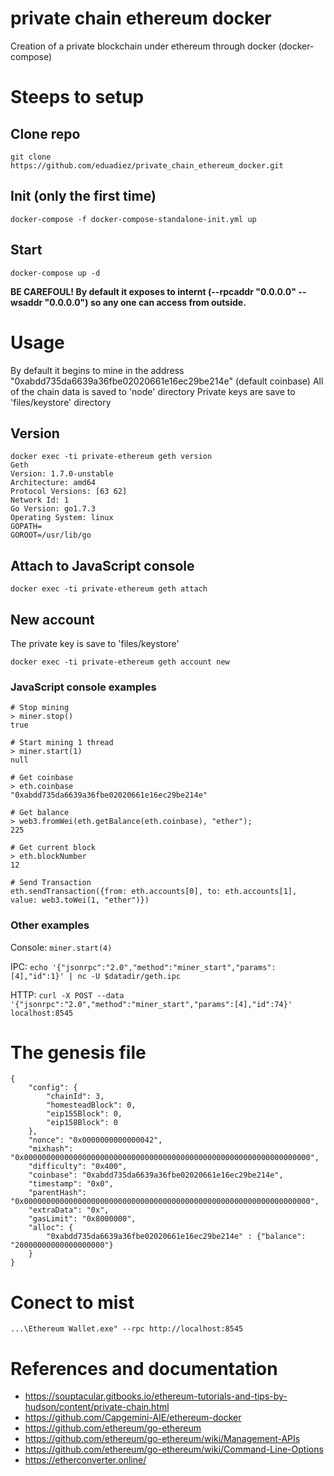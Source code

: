 # private chain ethereum docker
Creation of a private blockchain under ethereum through docker (docker-compose)

# Steeps to setup
## Clone repo
```
git clone https://github.com/eduadiez/private_chain_ethereum_docker.git
```

## Init (only the first time)
```
docker-compose -f docker-compose-standalone-init.yml up
```

## Start
```
docker-compose up -d
```
**BE CAREFOUL! By default it exposes to internt (--rpcaddr "0.0.0.0" --wsaddr "0.0.0.0") so any one can access from outside.**

# Usage
By default it begins to mine in the address "0xabdd735da6639a36fbe02020661e16ec29be214e" (default coinbase)
All of the chain data is saved to 'node' directory
Private keys are save to 'files/keystore' directory

## Version
```
docker exec -ti private-ethereum geth version
Geth
Version: 1.7.0-unstable
Architecture: amd64
Protocol Versions: [63 62]
Network Id: 1
Go Version: go1.7.3
Operating System: linux
GOPATH=
GOROOT=/usr/lib/go
```
## Attach to JavaScript console
```
docker exec -ti private-ethereum geth attach
```

## New account
The private key is save to 'files/keystore'
```
docker exec -ti private-ethereum geth account new
```

### JavaScript console examples
```
# Stop mining
> miner.stop()
true

# Start mining 1 thread
> miner.start(1)
null

# Get coinbase
> eth.coinbase
"0xabdd735da6639a36fbe02020661e16ec29be214e"

# Get balance
> web3.fromWei(eth.getBalance(eth.coinbase), "ether");
225

# Get current block
> eth.blockNumber
12

# Send Transaction
eth.sendTransaction({from: eth.accounts[0], to: eth.accounts[1], value: web3.toWei(1, "ether")})
```

### Other examples
Console: `miner.start(4)`

IPC: `echo '{"jsonrpc":"2.0","method":"miner_start","params":[4],"id":1}' | nc -U $datadir/geth.ipc`

HTTP: `curl -X POST --data '{"jsonrpc":"2.0","method":"miner_start","params":[4],"id":74}' localhost:8545`

# The genesis file
```
{
	"config": {
		"chainId": 3,
		"homesteadBlock": 0,
		"eip155Block": 0,
		"eip158Block": 0
	},
	"nonce": "0x0000000000000042",
	"mixhash": "0x0000000000000000000000000000000000000000000000000000000000000000",
	"difficulty": "0x400",
	"coinbase": "0xabdd735da6639a36fbe02020661e16ec29be214e",
	"timestamp": "0x0",
	"parentHash": "0x0000000000000000000000000000000000000000000000000000000000000000",
	"extraData": "0x",
	"gasLimit": "0x8000000",
	"alloc": {
		"0xabdd735da6639a36fbe02020661e16ec29be214e" : {"balance": "20000000000000000000"}
	}
}
```
# Conect to mist
```
...\Ethereum Wallet.exe" --rpc http://localhost:8545 
```
# References and documentation
- https://souptacular.gitbooks.io/ethereum-tutorials-and-tips-by-hudson/content/private-chain.html
- https://github.com/Capgemini-AIE/ethereum-docker
- https://github.com/ethereum/go-ethereum
- https://github.com/ethereum/go-ethereum/wiki/Management-APIs
- https://github.com/ethereum/go-ethereum/wiki/Command-Line-Options
- https://etherconverter.online/
